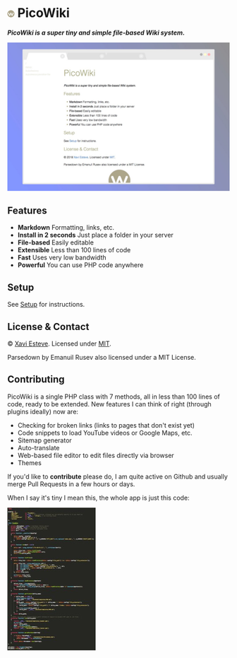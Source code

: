 # <img src="static/picowiki-favicon.png" alt=""> PicoWiki

**_PicoWiki is a super tiny and simple file-based Wiki system._**

<p style="text-align: center"><img src="static/screenshot.jpg" alt="Screenshot of the main page of PicoWiki"></p>


## Features

- **Markdown** Formatting, links, etc.
- **Install in 2 seconds** Just place a folder in your server
- **File-based** Easily editable
- **Extensible** Less than 100 lines of code
- **Fast** Uses very low bandwidth
- **Powerful** You can use PHP code anywhere


## Setup

See [Setup](files/setup.md) for instructions.


## License & Contact

&copy; <?=date('Y')?> [Xavi Esteve](https://xaviesteve.com/). Licensed under [MIT](https://opensource.org/licenses/MIT).

Parsedown by Emanuil Rusev also licensed under a MIT License.

## Contributing

PicoWiki is a single PHP class with 7 methods, all in less than 100 lines of code, ready to be extended. New features I can think of right (through plugins ideally) now are:

- Checking for broken links (links to pages that don't exist yet)
- Code snippets to load YouTube videos or Google Maps, etc.
- Sitemap generator
- Auto-translate
- Web-based file editor to edit files directly via browser
- Themes

If you'd like to **contribute** please do, I am quite active on Github and usually merge Pull Requests in a few hours or days.

When I say it's tiny I mean this, the whole app is just this code:

<img src="static/screenshot-code.jpg" alt="Screenshot of the code of PicoWiki where you can see that it is less than 100 lines of code">
